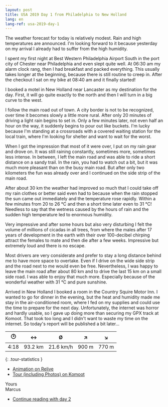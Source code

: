 ```yaml
---
layout: post
title: USA 2019 Day 1 from Philadelphia to New Holland
lang: en
lang-ref: usa-2019-day-1
---
```


The weather forecast for today is relatively modest. Rain and high temperatures are announced. I'm looking forward to it because yesterday on my arrival I already had to suffer from the high humidity.

I spent my first night at Best Western Philadelphia Airport South in the port city of Chester near Philadelphia and even slept quite well. At 06:30 am my alarm clock rang, then I had breakfast and packed everything. This usually takes longer at the beginning, because there is still routine to creep in. After the checkout I sat on my bike at 08:40 am and it finally started!

I booked a motel in New Holland near Lancaster as my destination for the day. First, it will go quite exactly to the north and then I will turn in a big curve to the west.

I follow the main road out of town. A city border is not to be recognized, over time it becomes slowly a little more rural. After only 20 minutes of driving a light rain begins to set in. Only a few minutes later, not even half an hour on the way, it suddenly begins to pour out like buckets. I'm lucky because I'm standing at a crossroads with a covered waiting station for the local train, where I'm looking for shelter and want to wait for the worst.

When I got the impression that most of it were over, I put on my rain gear and drove on. It was still raining constantly, sometimes more, sometimes less intense. In between, I left the main road and was able to ride a short distance on a sandy trail. In the rain, you had to watch out a bit, but it was much more pleasant than on the busy main road. But after only two kilometers the fun was already over and I continued on the side strip of the main road.

After about 30 km the weather had improved so much that I could take off my rain clothes or better said even had to because when the rain stopped the sun came out immediately and the temperature rose rapidly. Within a few minutes from 20 to 26 °C and then a short time later even to 31 °C! Needless to say that the wetness caused by the hours of rain and the sudden high temperature led to enormous humidity.

Very impressive and after some hours but also very disturbing I felt the volume of millions of cicadas in all trees, from where the males after 17 years of development in the earth with their over 100-decibel chirping attract the females to mate and then die after a few weeks. Impressive but extremely loud and there is no escape.

Most drivers are very considerate and prefer to stay a long distance behind me to have more space to overtake. Even if I drive on the wide side strip and the road next to me would even be free. Nevertheless, I was happy to leave the main road after about 80 km and to drive the last 15 km on a small side road. I was able to enjoy that much more. Especially because of the wonderful weather with 31 °C and pure sunshine.

Arrived in New Holland I booked a room in the Country Squire Motor Inn. I wanted to go for dinner in the evening, but the heat and humidity made me stay in the air-conditioned room, where I fed on my supplies and could use the time to prepare for the next day. Unfortunately, the internet was horror and hardly usable, so I gave up doing more than securing my GPX track at Komoot. That took too long and I didn't want to waste my time on the internet. So today's report will be published a bit later...

| 🕑    | ↔       | Ø         | ↗     | ↘     |
| :--: | :-----: | :-------: | :---: | :---: |
| 4:18 | 93.2 km | 21.6 km/h | 900 m | 770 m |
{: .tour-statistics }

- [Animation on Relive](https://www.relive.cc/view/gh38973811208)
- [Tour (including Photos) on Komoot](https://www.komoot.com/tour/86345358/zoom)

Yours  
Marcus

- [Continue reading with day 2](/en/2019/08/15/USA-2019-Day-2/)
